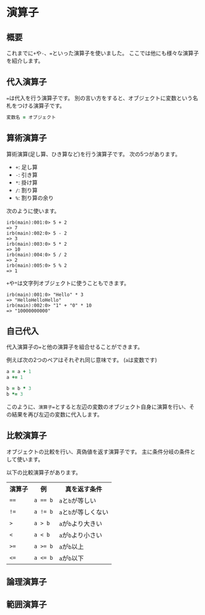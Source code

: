 # 演算子
## 概要
これまでに`+`や`-`、`=`といった演算子を使いました。
ここでは他にも様々な演算子を紹介します。

## 代入演算子
`=`は代入を行う演算子です。
別の言い方をすると、オブジェクトに変数という名札をつける演算子です。

```ruby
変数名 = オブジェクト
```

## 算術演算子
算術演算(足し算、ひき算など)を行う演算子です。
次の5つがあります。

* `+`: 足し算
* `-`: 引き算
* `*`: 掛け算
* `/`: 割り算
* `%`: 割り算の余り

次のように使います。

```irb
irb(main):001:0> 5 + 2
=> 7
irb(main):002:0> 5 - 2
=> 3
irb(main):003:0> 5 * 2
=> 10
irb(main):004:0> 5 / 2
=> 2
irb(main):005:0> 5 % 2
=> 1
```

`+`や`*`は文字列オブジェクトに使うこともできます。

```irb
irb(main):001:0> "Hello" * 3
=> "HelloHelloHello"
irb(main):002:0> "1" + "0" * 10
=> "10000000000"
```

## 自己代入
代入演算子の`=`と他の演算子を組合せることができます。

例えば次の2つのペアはそれぞれ同じ意味です。
(`a`は変数です)

```ruby
a = a + 1
a += 1

b = b * 3
b *= 3
```

このように、`演算子=`とすると左辺の変数のオブジェクト自身に演算を行い、その結果を再び左辺の変数に代入します。

## 比較演算子
オブジェクトの比較を行い、真偽値を返す演算子です。
主に条件分岐の条件として使います。

以下の比較演算子があります。

<table>
<tr><th>演算子</th><th>例</th><th>真を返す条件</th></tr>
<tr>
  <td><code>==</code></td>
  <td><code>a == b</code></td>
  <td><code>a</code>と<code>b</code>が等しい</td>
</tr>
<tr>
  <td><code>!=</code></td>
  <td><code>a != b</code></td>
  <td><code>a</code>と<code>b</code>が等しくない</td>
</tr>
<tr>
  <td><code>></code></td>
  <td><code>a > b</code></td>
  <td><code>a</code>が<code>b</code>より大きい</td>
</tr>
<tr>
  <td><code><</code></td>
  <td><code>a < b</code></td>
  <td><code>a</code>が<code>b</code>より小さい</td>
</tr>
<tr>
  <td><code>>=</code></td>
  <td><code>a >= b</code></td>
  <td><code>a</code>が<code>b</code>以上</td>
</tr>
<tr>
  <td><code><=</code></td>
  <td><code>a <= b</code></td>
  <td><code>a</code>が<code>b</code>以下</td>
</tr>
</table>

## 論理演算子
## 範囲演算子